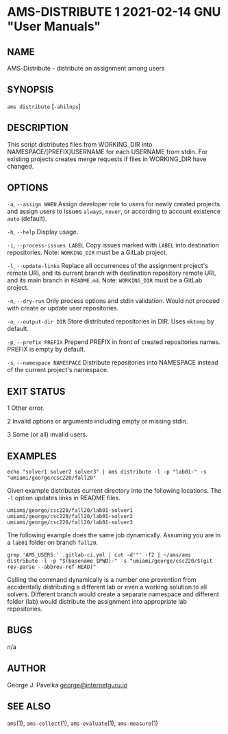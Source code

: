 # AMS-DISTRIBUTE 1 2021-02-14 GNU "User Manuals"

## NAME

AMS-Distribute - distribute an assignment among users

## SYNOPSIS

`ams distribute` [`-ahilnps`]

## DESCRIPTION

This script distributes files from WORKING_DIR into NAMESPACE/[PREFIX]USERNAME for each USERNAME from stdin. For existing projects creates merge requests if files in WORKING_DIR have changed.

## OPTIONS

`-a`, `--assign WHEN`
       Assign developer role to users for newly created projects and assign users to issues `always`, `never`, or according to account existence `auto` (default).

`-h`, `--help`
       Display usage.

`-i`, `--process-issues LABEL`
       Copy issues marked with `LABEL` into destination repositories. Note: `WORKING_DIR` must be a GitLab project.

`-l`, `--update-links`
       Replace all occurrences of the assignment project's remote URL and its current branch with destination repository remote URL and its main branch in `README.md`. Note: `WORKING_DIR` must be a GitLab project.

`-n`, `--dry-run`
       Only process options and stdin validation. Would not proceed with create or update user repositories.

`-o`, `--output-dir DIR`
       Store distributed repositories in DIR. Uses `mktemp` by default.

`-p`, `--prefix PREFIX`
       Prepend PREFIX in front of created repositories names. PREFIX is empty by default.

`-s`, `--namespace NAMESPACE`
       Distribute repositories into NAMESPACE instead of the current project's namespace.

## EXIT STATUS

1      Other error.

2      Invalid options or arguments including empty or missing stdin.

3      Some (or all) invalid users.

## EXAMPLES

```
echo "solver1 solver2 solver3" | ams distribute -l -p "lab01-" -s "umiami/george/csc220/fall20"
```

Given example distributes current directory into the following locations. The `-l` option updates links in README files.

```
umiami/george/csc220/fall20/lab01-solver1
umiami/george/csc220/fall20/lab01-solver2
umiami/george/csc220/fall20/lab01-solver3
```

The following example does the same job dynamically. Assuming you are in a `lab01` folder on branch `fall20`.

```
grep 'AMS_USERS:' .gitlab-ci.yml | cut -d'"' -f2 | ~/ams/ams distribute -l -p "$(basename $PWD)-" -s "umiami/george/csc220/$(git rev-parse --abbrev-ref HEAD)"
```

Calling the command dynamically is a number one prevention from accidentally distributing a different lab or even a working solution to all solvers. Different branch would create a separate namespace and different folder (lab) would distribute the assignment into appropriate lab repositories.

## BUGS

n/a

## AUTHOR

George J. Pavelka <george@internetguru.io>

## SEE ALSO

`ams`(1), `ams-collect`(1), `ams-evaluate`(1), `ams-measure`(1)
